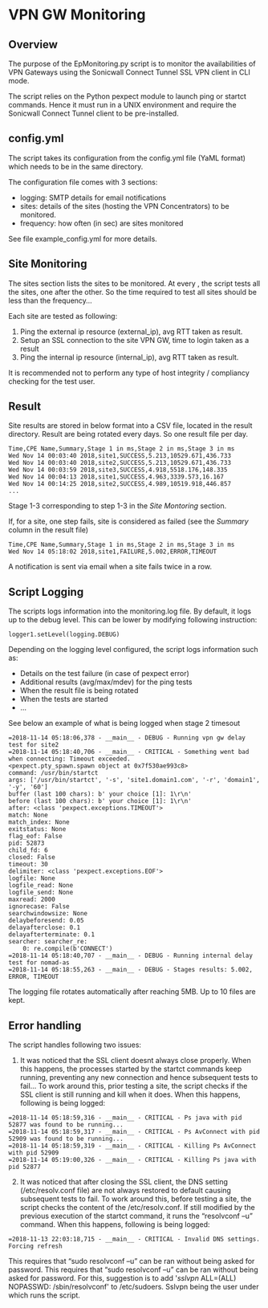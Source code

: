 # VPN GW Monitoring 
## Overview

The purpose of the EpMonitoring.py script is to monitor the availabilities of VPN Gateways using the Sonicwall Connect Tunnel SSL VPN client in CLI mode.

The script relies on the Python pexpect module to launch ping or startct commands. Hence it must run in a UNIX environment and require the Sonicwall Connect Tunnel client to be pre-installed.



## config.yml

The script takes its configuration from the config.yml file (YaML format) which needs to be in the same directory. 

The configuration file comes with 3 sections:

* logging: SMTP details for email notifications
* sites: details of the sites (hosting the VPN Concentrators) to be monitored.
* frequency: how often (in sec) are sites monitored

See file example_config.yml for more details.


## Site Monitoring

The sites section lists the sites to be monitored. 
At every <frequency>, the script tests all the sites, one after the other. So the time required to test all sites should be less than the frequency…
  
Each site are tested as following:
1. Ping the external ip resource (external_ip), avg RTT taken as result.
2. Setup an SSL connection to the site VPN GW, time to login taken as a result
3. Ping the internal ip resource (internal_ip), avg RTT taken as result.

It is recommended not to perform any type of host integrity / compliancy checking for the test user.


## Result 

Site results are stored in below format into a CSV file, located in the result directory. 
Result are being rotated every days. So one result file per day.

```
Time,CPE Name,Summary,Stage 1 in ms,Stage 2 in ms,Stage 3 in ms  
Wed Nov 14 00:03:40 2018,site1,SUCCESS,5.213,10529.671,436.733  
Wed Nov 14 00:03:40 2018,site2,SUCCESS,5.213,10529.671,436.733  
Wed Nov 14 00:03:59 2018,site3,SUCCESS,4.918,5518.176,148.335  
Wed Nov 14 00:04:13 2018,site1,SUCCESS,4.963,3339.573,16.167  
Wed Nov 14 00:14:25 2018,site2,SUCCESS,4.989,10519.918,446.857 
...
```

Stage 1-3 corresponding to step 1-3 in the *Site Montoring* section.

If, for a site, one step fails, site is considered as failed (see the *Summary* column in the result file)

```
Time,CPE Name,Summary,Stage 1 in ms,Stage 2 in ms,Stage 3 in ms  
Wed Nov 14 05:18:02 2018,site1,FAILURE,5.002,ERROR,TIMEOUT
```

A notification is sent via email when a site fails twice in a row.


## Script Logging

The scripts logs information into the monitoring.log file. By default, it logs up to the debug level. This can be lower by modifying following instruction:

```
logger1.setLevel(logging.DEBUG)
```

Depending on the logging level configured, the script logs information such as:
* Details on the test failure (in case of pexpect error)
* Additional results (avg/max/mdev) for the ping tests
* When the result file is being rotated 
* When the tests are started
* …

See below an example of what is being logged when stage 2 timesout 
```
=2018-11-14 05:18:06,378 - __main__ - DEBUG - Running vpn gw delay test for site2
=2018-11-14 05:18:40,706 - __main__ - CRITICAL - Something went bad when connecting: Timeout exceeded.
<pexpect.pty_spawn.spawn object at 0x7f530ae993c8>
command: /usr/bin/startct
args: ['/usr/bin/startct', '-s', 'site1.domain1.com', '-r', 'domain1', '-y', '60']
buffer (last 100 chars): b' your choice [1]: 1\r\n'
before (last 100 chars): b' your choice [1]: 1\r\n'
after: <class 'pexpect.exceptions.TIMEOUT'>
match: None
match_index: None
exitstatus: None
flag_eof: False
pid: 52873
child_fd: 6
closed: False
timeout: 30
delimiter: <class 'pexpect.exceptions.EOF'>
logfile: None
logfile_read: None
logfile_send: None
maxread: 2000
ignorecase: False
searchwindowsize: None
delaybeforesend: 0.05
delayafterclose: 0.1
delayafterterminate: 0.1
searcher: searcher_re:
    0: re.compile(b'CONNECT')
=2018-11-14 05:18:40,707 - __main__ - DEBUG - Running internal delay test for nomad-as
=2018-11-14 05:18:55,263 - __main__ - DEBUG - Stages results: 5.002, ERROR, TIMEOUT
```

The logging file rotates automatically after reaching 5MB. Up to 10 files are kept.


## Error handling
The script handles following two issues:
1. It was noticed that the SSL client doesnt always close properly. 
When this happens, the processes started by the startct commands keep running, preventing any new connection and hence subsequent tests to fail… 
To work around this, prior testing a site, the script checks if the SSL client is still running and kill when it does. When this happens, following is being logged:

```
=2018-11-14 05:18:59,316 - __main__ - CRITICAL - Ps java with pid 52877 was found to be running...
=2018-11-14 05:18:59,317 - __main__ - CRITICAL - Ps AvConnect with pid 52909 was found to be running...
=2018-11-14 05:18:59,319 - __main__ - CRITICAL - Killing Ps AvConnect with pid 52909
=2018-11-14 05:19:00,326 - __main__ - CRITICAL - Killing Ps java with pid 52877
```

2. It was noticed that after closing the SSL client, the DNS setting (/etc/resolv.conf file) are not always restored to default causing subsequent tests to fail. 
To work around this, before testing a site, the script checks the content of the /etc/resolv.conf. If still modified by the previous execution of the startct command, it runs the “resolvconf –u” command. When this happens, following is being logged:

```
=2018-11-13 22:03:18,715 - __main__ - CRITICAL - Invalid DNS settings. Forcing refresh
```

This requires that “sudo resolvconf –u” can be ran without being asked for password. This requires that “sudo resolvconf –u” can be ran without being asked for password. For this, suggestion is to add '*sslvpn*  ALL=(ALL) NOPASSWD: /sbin/resolvconf' to /etc/sudoers. Sslvpn being the user under which runs the script.
